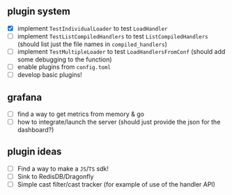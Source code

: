## plugin system
- [X] implement `TestIndividualLoader` to test `LoadHandler`
- [ ] implement `TestListCompiledHandlers` to test `ListCompiledHandlers` (should list just the file names in `compiled_handlers`)
- [ ] implement  `TestMultipleLoader` to test `LoadHandlersFromConf` (should add some debugging to the function)
- [ ] enable plugins from `config.toml`
- [ ] develop basic plugins! 

## grafana
- [ ] find a way to get metrics from memory & go
- [ ] how to integrate/launch the server (should just provide the json for the dashboard?)

## plugin ideas
- [ ] Find a way to make a `JS`/`TS` sdk!
- [ ] Sink to RedisDB/Dragonfly
- [ ] Simple cast filter/cast tracker (for example of use of the handler API)